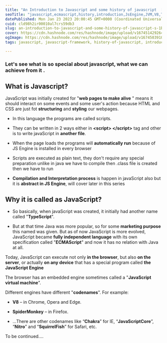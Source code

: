 ```yaml
---
title: "An Introduction to Javascript and some history of javascript  [S-1,B-1]"
seoTitle: "javascript,ecmascript,history,introduction,JsEngine,JVM,V8,TypeScript"
datePublished: Mon Jan 23 2023 20:00:45 GMT+0000 (Coordinated Universal Time)
cuid: cld98h2ir00010al7crs59db3
slug: an-introduction-to-javascript-and-some-history-of-javascript-s-1b-1
cover: https://cdn.hashnode.com/res/hashnode/image/upload/v1674514292646/fbec1414-ec9b-44d0-8937-618dce1a17b8.png
ogImage: https://cdn.hashnode.com/res/hashnode/image/upload/v1674503910941/57c08eee-7b09-4d76-a15c-5e929de2209a.png
tags: javascript, javascript-framework, history-of-javascript, introduction-to-javascript, what-is-javascript

---
```


### Let's see what is so special about javascript, what we can achieve from it .

## What is Javascript?

JavaScript was initially created for "**web pages to make alive** " means it should interact on some events and some user's action because HTML and CSS are just fot **structuring** and **styling** our webpages.

* In this language the programs are called scripts.
    
* They can be written in 2 ways either in **&lt;script&gt; &lt;/script&gt;** tag and other is to write javaScript in **another file**.
    
* When the page loads the programs will **automatically run** because of JS Engine is installed in every browser
    
* Scripts are executed as plain text, they don't require any special preparation unlike in java we have to compile then .class file is created then we have to run
    
* **Compilation and Interpretation process** is happen in javaScript also but it is **abstract in JS Engine**, will cover later in this series
    

## Why it is called as JavaScript?

* So basically, when javaScript was created, it initially had another name called "**TypeScript**".
    
* But at that time Java was more popular, so for some **marketing purpose** this named was given. But as of now JavaScript is more evolved, JavaScript became **fully independent language** with its own specification called "**ECMAScript**" and now it has no relation with Java at all.
    

Today, JavaScript can execute not only **in the browser**, but also **on the server**, or actually **on any device** that has a special program called **the JavaScript Engine**

The browser has an embedded engine sometimes called a "**JavaScript virtual machine**".

Different engines have different "**codenames**". For example:

* **V8** – in Chrome, Opera and Edge.
    
* **SpiderMonkey** – in Firefox.
    
* …There are other codenames like “**Chakra**” for IE, “**JavaScriptCore**”, “**Nitro**” and “**SquirrelFish**” for Safari, etc.
    

To be continued....